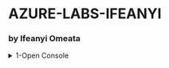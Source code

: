 # AZURE-LABS-IFEANYI
### by Ifeanyi Omeata

<details>
  <summary> 1-Open Console</summary>

- [ ] **Set up development environment**  
- [x] **Install dependencies**  
- [ ] **Write initial code**  
- [ ] **Test the application**  
- [ ] **Deploy to production**  

</details>

